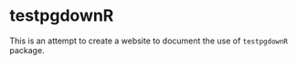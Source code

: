 # testpgdownR

This is an attempt to create a website to document the use of `testpgdownR` package. 